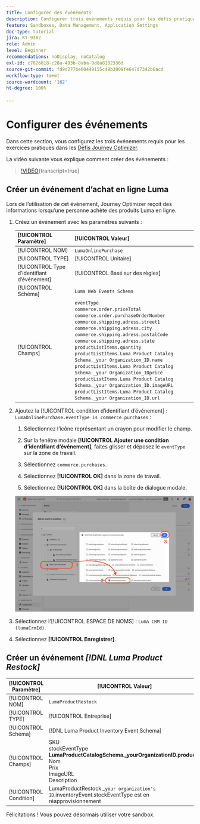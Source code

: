 ```yaml
---
title: Configurer des événements
description: Configurer trois événements requis pour les défis pratiques Journey Optimizer
feature: Sandboxes, Data Management, Application Settings
doc-type: tutorial
jira: KT-9382
role: Admin
level: Beginner
recommendations: noDisplay, noCatalog
exl-id: c7826818-c28a-493b-8aba-9d8a8102336d
source-git-commit: fd9d277be00449155c49b3809fe647d7342b6acd
workflow-type: tm+mt
source-wordcount: '162'
ht-degree: 100%

---
```


# Configurer des événements

Dans cette section, vous configurez les trois événements requis pour les exercices pratiques dans les [Défis Journey Optimizer](/help/challenges/introduction-and-prerequisites.md).

La vidéo suivante vous explique comment créer des événements :

>[!VIDEO](https://video.tv.adobe.com/v/336253?quality=12&learn=on){transcript=true}

## Créer un événement d’achat en ligne Luma

Lors de l’utilisation de cet événement, Journey Optimizer reçoit des informations lorsqu’une personne achète des produits Luma en ligne.

1. Créez un événement avec les paramètres suivants :

   | [!UICONTROL Paramètre] | [!UICONTROL Valeur] |
   |-------------|-----------|
   | [!UICONTROL NOM] | `LumaOnlinePurchase` |
   | [!UICONTROL TYPE] | [!UICONTROL Unitaire] |
   | [!UICONTROL Type d’identifiant d’événement] | [!UICONTROL Basé sur des règles] |
   | [!UICONTROL Schéma] | `Luma Web Events Schema` |
   | [!UICONTROL Champs] | `eventType` <br>`commerce.order.priceTotal`<br>`commerce.order.purchaseOrderNumber`<br>`commerce.shipping.adress.street1`<br>`commerce.shipping.adress.city`<br>`commerce.shipping.adress.postalCode`<br>`commerce.shipping.adress.state`<br>`productListItems.quantity`<br>`productListItems.Luma Product Catalog Schema._your Organization_ID.name`<br>`productListItems.Luma Product Catalog Schema._your Organization_IDprice`<br>`productListItems.Luma Product Catalog Schema._your Organization_ID.imageURL`<br>`productListItems.Luma Product Catalog Schema._your Organization_ID.url` |

1. Ajoutez la [!UICONTROL condition d’identifiant d’événement] : `LumaOnlinePurchase.eventType is commerce.purchases` :

   1. Sélectionnez l’icône représentant un crayon pour modifier le champ.

   1. Sur la fenêtre modale **[!UICONTROL Ajouter une condition d’identifiant d’événement]**, faites glisser et déposez le `eventType` sur la zone de travail.
   1. Sélectionnez `commerce.purchases`.
   1. Sélectionnez **[!UICONTROL OK]** dans la zone de travail.
   1. Sélectionnez **[!UICONTROL OK]** dans la boîte de dialogue modale.

   ![Ajout d’une condition d’événement.](/help/tutorial-configure-a-training-sandbox/assets/Event-lumaOnlinePurchase-condition-1.png)

1. Sélectionnez l’[!UICONTROL ESPACE DE NOMS] : `Luma CRM ID (lumaCrmId)`.

1. Sélectionnez **[!UICONTROL Enregistrer]**.

## Créer un événement *[!DNL Luma Product Restock]*

| [!UICONTROL Paramètre] | [!UICONTROL Valeur] |
|-------------|-----------|
| [!UICONTROL NOM] | `LumaProductRestock` |
| [!UICONTROL TYPE] | [!UICONTROL Entreprise] |
| [!UICONTROL Schéma] | [!DNL Luma Product Inventory Event Schema] |
| [!UICONTROL Champs] | SKU <br> stockEventType<br><b>LumaProductCatalogSchema._yourOrganizationID.product :</b> <br>Nom<br> Prix<br> ImageURL<br> Description |
| [!UICONTROL Condition] | LumaProductRestock._`your organization's ID`.inventoryEvent.stockEventType est en réapprovisionnement |

Félicitations ! Vous pouvez désormais utiliser votre sandbox.
